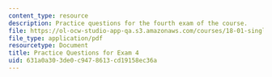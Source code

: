 ```yaml
---
content_type: resource
description: Practice questions for the fourth exam of the course.
file: https://ol-ocw-studio-app-qa.s3.amazonaws.com/courses/18-01-single-variable-calculus-fall-2006/631a0a303de0c9478613cd19158ec36a_prexam4asol.pdf
file_type: application/pdf
resourcetype: Document
title: Practice Questions for Exam 4
uid: 631a0a30-3de0-c947-8613-cd19158ec36a
---
```

